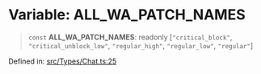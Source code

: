 # Variable: ALL\_WA\_PATCH\_NAMES

> `const` **ALL\_WA\_PATCH\_NAMES**: readonly \[`"critical_block"`, `"critical_unblock_low"`, `"regular_high"`, `"regular_low"`, `"regular"`\]

Defined in: [src/Types/Chat.ts:25](https://github.com/Fokusdotid/Baileys/blob/db1d3e5f41e9eede5877460f9adbb0224021575c/src/Types/Chat.ts#L25)
